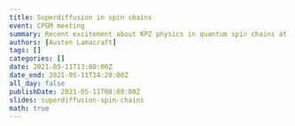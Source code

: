 ```yaml
---
title: Superdiffusion in spin chains
event: CPGM meeting
summary: Recent excitement about KPZ physics in quantum spin chains at high temperatures
authors: [Austen Lamacraft]
tags: []
categories: []
date: 2021-05-11T13:00:00Z
date_end: 2021-05-11T14:20:00Z
all_day: false
publishDate: 2021-05-11T00:00:00Z
slides: superdiffusion-spin-chains
math: true
---
```


